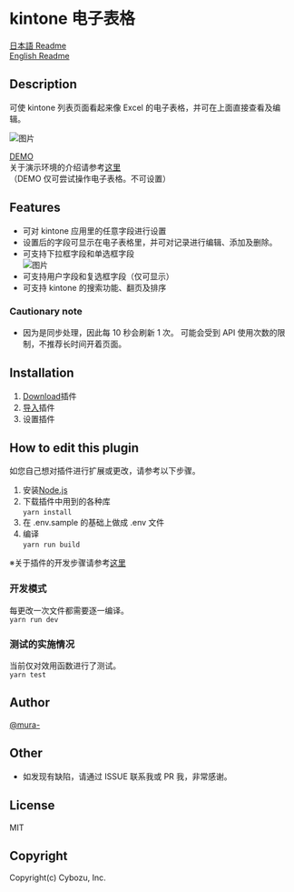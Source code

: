 # kintone 电子表格

[日本語 Readme](https://github.com/mura-/kintone-spreadsheet/blob/master/README.md)  
[English Readme](https://github.com/mura-/kintone-spreadsheet/blob/master/README-en.md)

## Description

可使 kintone 列表页面看起来像 Excel 的电子表格，并可在上面直接查看及编辑。

![图片](https://raw.githubusercontent.com/mura-/kintone-spreadsheet-no-longer-maintained/master/image.gif)

[DEMO](https://dev-demo.cybozu.com/k/39/)  
关于演示环境的介绍请参考[这里](https://cybozudev.zendesk.com/hc/ja/articles/208217653)  
（DEMO 仅可尝试操作电子表格。不可设置）

## Features

- 可对 kintone 应用里的任意字段进行设置
- 设置后的字段可显示在电子表格里，并可对记录进行编辑、添加及删除。
- 可支持下拉框字段和单选框字段  
  ![图片](https://raw.githubusercontent.com/mura-/kintone-spreadsheet-no-longer-maintained/master/dropdown.gif)
- 可支持用户字段和复选框字段（仅可显示）
- 可支持 kintone 的搜索功能、翻页及排序

### Cautionary note

- 因为是同步处理，因此每 10 秒会刷新 1 次。
  可能会受到 API 使用次数的限制，不推荐长时间开着页面。

## Installation

1. [Download](https://github.com/mura-/kintone-spreadsheet/releases/)插件
1. [导入](https://help.cybozu.cn/k/zh/admin/system_customization/add_plugin/plugin.html)插件
1. 设置插件

## How to edit this plugin

如您自己想对插件进行扩展或更改，请参考以下步骤。

1. 安装[Node.js](https://nodejs.org/en/)
1. 下载插件中用到的各种库  
   `yarn install`
1. 在 .env.sample 的基础上做成 .env 文件
1. 编译  
   `yarn run build`

※关于插件的开发步骤请参考[这里](https://cybozudev.kf5.com/hc/kb/article/1000664/)

### 开发模式

每更改一次文件都需要逐一编译。  
`yarn run dev`

### 测试的实施情况

当前仅对效用函数进行了测试。  
`yarn test`

## Author

[@mura-](https://www.facebook.com/kazuki.murahama)

## Other

- 如发现有缺陷，请通过 ISSUE 联系我或 PR 我，非常感谢。

## License

MIT

## Copyright

Copyright(c) Cybozu, Inc.

